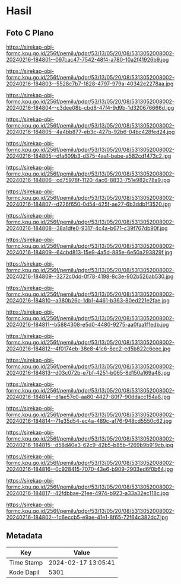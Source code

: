 # Hasil

## Foto C Plano

https://sirekap-obj-formc.kpu.go.id/256f/pemilu/pdpr/53/13/05/20/08/5313052008002-20240216-184801--097cac47-7542-48f4-a780-10a2f41926b9.jpg

https://sirekap-obj-formc.kpu.go.id/256f/pemilu/pdpr/53/13/05/20/08/5313052008002-20240216-184803--5528c7b7-1828-4797-979a-40342e2278aa.jpg

https://sirekap-obj-formc.kpu.go.id/256f/pemilu/pdpr/53/13/05/20/08/5313052008002-20240216-184804--c3dee08b-cbd8-47f4-9d9b-1d320676666d.jpg

https://sirekap-obj-formc.kpu.go.id/256f/pemilu/pdpr/53/13/05/20/08/5313052008002-20240216-184805--4a4bb877-eb3c-427b-92b6-04bc428fed24.jpg

https://sirekap-obj-formc.kpu.go.id/256f/pemilu/pdpr/53/13/05/20/08/5313052008002-20240216-184805--dfa609b3-d375-4aa1-bebe-a582cd1473c2.jpg

https://sirekap-obj-formc.kpu.go.id/256f/pemilu/pdpr/53/13/05/20/08/5313052008002-20240216-184806--cd75978f-1120-4ac6-8833-751e982c78a9.jpg

https://sirekap-obj-formc.kpu.go.id/256f/pemilu/pdpr/53/13/05/20/08/5313052008002-20240216-184807--d226f650-0d54-425f-ae27-6b3ddb1f3520.jpg

https://sirekap-obj-formc.kpu.go.id/256f/pemilu/pdpr/53/13/05/20/08/5313052008002-20240216-184808--38a1dfe0-9317-4c4a-b671-c39f767db90f.jpg

https://sirekap-obj-formc.kpu.go.id/256f/pemilu/pdpr/53/13/05/20/08/5313052008002-20240216-184809--64cbd813-15e9-4a5d-885e-6e50a293829f.jpg

https://sirekap-obj-formc.kpu.go.id/256f/pemilu/pdpr/53/13/05/20/08/5313052008002-20240216-184809--3272c0dd-0f78-4198-8c3e-902b526ab530.jpg

https://sirekap-obj-formc.kpu.go.id/256f/pemilu/pdpr/53/13/05/20/08/5313052008002-20240216-184810--a380b26c-1db1-4461-b363-80ed221e2fae.jpg

https://sirekap-obj-formc.kpu.go.id/256f/pemilu/pdpr/53/13/05/20/08/5313052008002-20240216-184811--b5884308-e5d0-4480-9275-aa0faa1f1edb.jpg

https://sirekap-obj-formc.kpu.go.id/256f/pemilu/pdpr/53/13/05/20/08/5313052008002-20240216-184812--4f0174eb-38e8-41c6-8ec2-ed5b822c6cec.jpg

https://sirekap-obj-formc.kpu.go.id/256f/pemilu/pdpr/53/13/05/20/08/5313052008002-20240216-184813--d03c072b-e7bf-4251-b065-8d150a169a48.jpg

https://sirekap-obj-formc.kpu.go.id/256f/pemilu/pdpr/53/13/05/20/08/5313052008002-20240216-184814--d1ae57c0-aa80-4427-80f7-90ddacc154a8.jpg

https://sirekap-obj-formc.kpu.go.id/256f/pemilu/pdpr/53/13/05/20/08/5313052008002-20240216-184814--71e35d54-ec4a-489c-af76-948cd5550c62.jpg

https://sirekap-obj-formc.kpu.go.id/256f/pemilu/pdpr/53/13/05/20/08/5313052008002-20240216-184815--d58d40e3-62c9-42b5-b85b-f269b9b919cb.jpg

https://sirekap-obj-formc.kpu.go.id/256f/pemilu/pdpr/53/13/05/20/08/5313052008002-20240216-184816--0c928415-7070-43e6-b909-2903ed6f0b64.jpg

https://sirekap-obj-formc.kpu.go.id/256f/pemilu/pdpr/53/13/05/20/08/5313052008002-20240216-184817--42fdbbae-21ee-4974-b923-a33a32ec118c.jpg

https://sirekap-obj-formc.kpu.go.id/256f/pemilu/pdpr/53/13/05/20/08/5313052008002-20240216-184802--1c6eccb5-e9ae-41e1-8f65-72f64c382dc7.jpg


## Metadata

| Key        | Value               |
| ---------- | ------------------- |
| Time Stamp | 2024-02-17 13:05:41 |
| Kode Dapil | 5301                |



